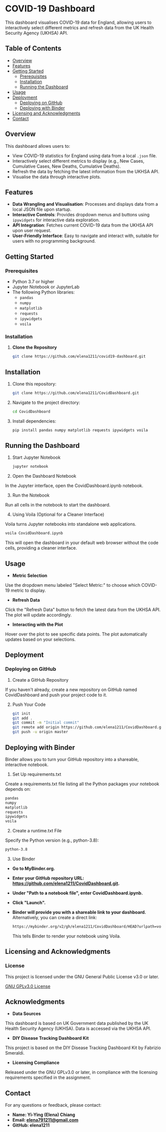 # COVID-19 Dashboard

This dashboard visualises COVID-19 data for England, allowing users to interactively select different metrics and refresh data from the UK Health Security Agency (UKHSA) API.

## Table of Contents

- [Overview](#overview)
- [Features](#features)
- [Getting Started](#getting-started)
  - [Prerequisites](#prerequisites)
  - [Installation](#installation)
  - [Running the Dashboard](#running-the-dashboard)
- [Usage](#usage)
- [Deployment](#deployment)
  - [Deploying on GitHub](#deploying-on-github)
  - [Deploying with Binder](#deploying-with-binder)
- [Licensing and Acknowledgments](#licensing-and-acknowledgments)
- [Contact](#contact)

## Overview

This dashboard allows users to:

- View COVID-19 statistics for England using data from a local `.json` file.
- Interactively select different metrics to display (e.g., New Cases, Cumulative Cases, New Deaths, Cumulative Deaths).
- Refresh the data by fetching the latest information from the UKHSA API.
- Visualise the data through interactive plots.

## Features

- **Data Wrangling and Visualisation**: Processes and displays data from a local JSON file upon startup.
- **Interactive Controls**: Provides dropdown menus and buttons using `ipywidgets` for interactive data exploration.
- **API Integration**: Fetches current COVID-19 data from the UKHSA API upon user request.
- **User-Friendly Interface**: Easy to navigate and interact with, suitable for users with no programming background.

## Getting Started

### Prerequisites

- Python 3.7 or higher
- Jupyter Notebook or JupyterLab
- The following Python libraries:
  - `pandas`
  - `numpy`
  - `matplotlib`
  - `requests`
  - `ipywidgets`
  - `voila`

### Installation

1. **Clone the Repository**

   ```bash
   git clone https://github.com/elena1211/covid19-dashboard.git
   ```

## Installation

1. Clone this repository:

   ```bash
   git clone https://github.com/elena1211/CovidDashboard.git
   ```

2. Navigate to the project directory:

   ```bash
   cd CovidDashboard
   ```

3. Install dependencies:

   ```bash
   pip install pandas numpy matplotlib requests ipywidgets voila
   ```

## Running the Dashboard

1. Start Jupyter Notebook

   ```bash
   jupyter notebook
   ```

2. Open the Dashboard Notebook

In the Jupyter interface, open the CovidDashboard.ipynb notebook.

3. Run the Notebook

Run all cells in the notebook to start the dashboard.

4. Using Voila (Optional for a Cleaner Interface)

Voila turns Jupyter notebooks into standalone web applications.

```bash
voila CovidDashboard.ipynb
```

This will open the dashboard in your default web browser without the code cells, providing a cleaner interface.

## Usage

- **Metric Selection**

Use the dropdown menu labeled "Select Metric:" to choose which COVID-19 metric to display.

- **Refresh Data**

Click the "Refresh Data" button to fetch the latest data from the UKHSA API. The plot will update accordingly.

- **Interacting with the Plot**

Hover over the plot to see specific data points. The plot automatically updates based on your selections.

## Deployment

### Deploying on GitHub

1. Create a GitHub Repository

If you haven't already, create a new repository on GitHub named CovidDashboard and push your project code to it.

2. Push Your Code

   ```bash
   git init
   git add .
   git commit -m "Initial commit"
   git remote add origin https://github.com/elena1211/CovidDashboard.git
   git push -u origin master
   ```

## Deploying with Binder

Binder allows you to turn your GitHub repository into a shareable, interactive notebook.

1. Set Up requirements.txt

Create a requirements.txt file listing all the Python packages your notebook depends on:

```bash
pandas
numpy
matplotlib
requests
ipywidgets
voila
```

2. Create a runtime.txt File

Specify the Python version (e.g., python-3.8):

```bash
python-3.8
```

3. Use Binder

- **Go to MyBinder.org.**
- **Enter your GitHub repository URL: https://github.com/elena1211/CovidDashboard.git.**
- **Under "Path to a notebook file", enter CovidDashboard.ipynb.**
- **Click "Launch".**
- **Binder will provide you with a shareable link to your dashboard.**
  Alternatively, you can create a direct link:

  ```bash
  https://mybinder.org/v2/gh/elena1211/CovidDashboard/HEAD?urlpath=voila%2Frender%2FCovidDashboard.ipynb
  ```

  This tells Binder to render your notebook using Voila.

## Licensing and Acknowledgments

### License

This project is licensed under the GNU General Public License v3.0 or later.

[GNU GPLv3.0 License](https://www.gnu.org/licenses/gpl-3.0.en.html)

## Acknowledgments

- **Data Sources**

This dashboard is based on UK Government data published by the UK Health Security Agency (UKHSA). Data is accessed via the UKHSA API.

- **DIY Disease Tracking Dashboard Kit**

This project is based on the DIY Disease Tracking Dashboard Kit by Fabrizio Smeraldi.

- **Licensing Compliance**

Released under the GNU GPLv3.0 or later, in compliance with the licensing requirements specified in the assignment.

## Contact

For any questions or feedback, please contact:

- **Name: Yi-Ying (Elena) Chiang**
- **Email: elena791211@gmail.com**
- **GitHub: elena1211**
